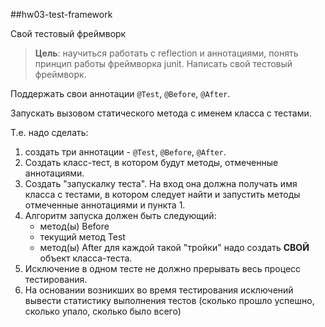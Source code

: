 ##hw03-test-framework

Свой тестовый фреймворк

>**Цель**: научиться работать с reflection и аннотациями, 
>понять принцип работы фреймворка junit.
Написать свой тестовый фреймворк.

Поддержать свои аннотации `@Test`, `@Before`, `@After`.

Запускать вызовом статического метода с именем класса с тестами.

Т.е. надо сделать:
1) создать три аннотации - `@Test`, `@Before`, `@After`.
2) Создать класс-тест, в котором будут методы, отмеченные аннотациями.
3) Создать "запускалку теста". На вход она должна получать имя класса с тестами, 
    в котором следует найти и запустить методы отмеченные аннотациями и пункта 1.
4) Алгоритм запуска должен быть следующий:
    - метод(ы) Before
    - текущий метод Test
    - метод(ы) After для каждой такой "тройки" надо создать **СВОЙ** объект класса-теста.
5) Исключение в одном тесте не должно прерывать весь процесс тестирования.
6) На основании возникших во время тестирования исключений вывести статистику 
выполнения тестов (сколько прошло успешно, сколько упало, сколько было всего)